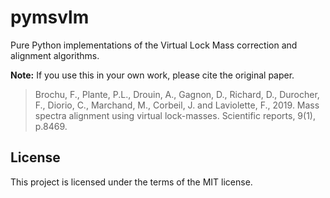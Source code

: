 # pymsvlm

Pure Python  implementations of the Virtual Lock Mass correction and alignment algorithms.

**Note:** If you use this in your own work, please cite the original paper.

> Brochu, F., Plante, P.L., Drouin, A., Gagnon, D., Richard, D., Durocher, F., Diorio, C., Marchand, M., Corbeil, J. and Laviolette, F., 2019. Mass spectra alignment using virtual lock-masses. Scientific reports, 9(1), p.8469.


## License

This project is licensed under the terms of the MIT license.